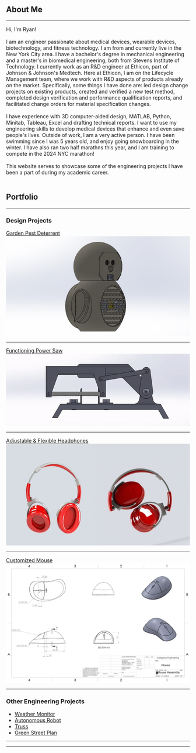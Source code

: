 ## About Me
---
 Hi, I'm Ryan! <br><br>
 I am an engineer passionate about medical devices, wearable devices,  biotechnology, and fitness technology. I am from and currently live in the New York City area. I have a bachelor's degree in mechanical engineering and a master's in biomedical engineering, both from Stevens Institute of Technology. I currently work as an R&D engineer at Ethicon, part of Johnson & Johnson's Medtech. Here at Ethicon, I am on the Lifecycle Management team, where we work with R&D aspects of products already on the market. Specifically, some things I have done are: led design change projects on existing products, created and verified a new test method, completed design verification and performance qualification reports, and facilitated change orders for material specification changes.  <br><br> I have experience with 3D computer-aided design, MATLAB, Python, Minitab, Tableau, Excel and drafting technical reports. I want to use my engineering skills to develop medical devices that enhance and even save people's lives. Outside of work, I am a very active person. I have been swimming since I was 5 years old, and enjoy going snowboarding in the winter. I have also ran two half marathns this year, and I am training to compete in the 2024 NYC marathon! 
  <br><br>This website serves to showcase some of the engineering projects I have been a part of during my academic career.
 <br><br>

## Portfolio

---

### Design Projects 

<a href="/pdf/owlspy.pdf">Garden Pest Deterrent</a> <br>
<img src="images/owl better.jpg?raw=true"/>

---
<a href="/pdf/Power Saw.pdf">Functioning Power Saw</a> <br>
<img src="images/gibayy.gif?raw=true"/>

---
[Adjustable & Flexible Headphones]()
<img src="images/Headphones2.jpg?raw=true"/>

---
[Customized Mouse]()
<img src="images/mouse assembly.jpg?raw=true"/>

---

### Other Engineering Projects

- <a href="/pdf/Weather Monitor (1).pdf">Weather Monitor</a> <br>
- <a href="/pdf/Robot Project.pdf">Autonomous Robot</a> <br>
- <a href="/pdf/Truss Design.pdf">Truss</a> <br>
- <a href="/pdf/plan.pdf">Green Street Plan</a> <br> 

---




---
